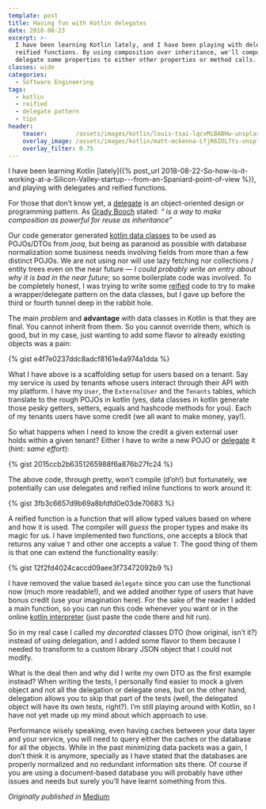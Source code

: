 ```yaml
---
template: post
title: Having fun with Kotlin delegates
date: 2018-08-23
excerpt: >-
  I have been learning Kotlin lately, and I have been playing with delegates and
  reified functions. By using composition over inheritance, we'll compose some classes with kotlin data classes and 
  delegate some properties to either other properties or method calls. 
classes: wide
categories:
  - Software Engineering
tags:
  - kotlin
  - reified
  - delegate pattern
  - tips
header:
    teaser:        /assets/images/kotlin/louis-tsai-lqcvMiBABHw-unsplash-hdpi.jpg
    overlay_image: /assets/images/kotlin/matt-mckenna-LfjR6IOL7ts-unsplash-xxhdpi.jpg
    overlay_filter: 0.75
---
```

I have been learning Kotlin [lately]({% post_url 2018-08-22-So-how-is-it-working-at-a-Silicon-Valley-startup---from-an-Spaniard-point-of-view %}),
and playing with delegates and reified functions.

For those that don’t know yet, a [delegate](https://en.wikipedia.org/wiki/Delegation_pattern) is an object-oriented 
design or programming pattern. As [Grady Booch](https://www.linkedin.com/in/gradybooch) stated: *“ is a way to make 
composition as powerful for reuse as inheritance”*

Our code generator generated [kotlin data classes](https://kotlinlang.org/docs/reference/data-classes.html) to be used 
as POJOs/DTOs from *jooq*, but being as paranoid as possible with database normalization some business needs involving 
fields from more than a few distinct POJOs. We are not using nor will use lazy fetching nor collections / entity trees 
even on the near future — *I could probably write an entry about why it is bad in the near future*; so some boilerplate 
code was involved. To be completely honest, I was trying to write some [reified](https://kotlinlang.org/docs/reference/inline-functions.html) 
code to try to make a wrapper/delegate pattern on the data classes, but I gave up before the third or fourth tunnel deep 
in the rabbit hole.

The main *problem* and **advantage** with data classes in Kotlin is that they are final. You cannot inherit from them. 
So you cannot override them, which is good, but in my case, just wanting to add some flavor to already existing objects 
was a pain:

{% gist e4f7e0237ddc8adcf8161e4a974a1dda %}

What I have above is a scaffolding setup for users based on a tenant. 
Say my service is used by tenants whose users interact through their API with my platform. 
I have my `User`, the `ExternalUser` and the `Tenants` tables, which translate to the rough POJOs in kotlin (yes, data 
classes in kotlin generate those pesky getters, setters, equals and hashcode methods for you).
Each of my tenants users have some credit (we all want to make money, yay!).

So what happens when I need to know the credit a given external user holds within a given tenant? 
Either I have to write a new POJO or [delegate](https://kotlinlang.org/docs/reference/delegated-properties.html) 
it (hint: *same effort*):

{% gist 2015ccb2b6351265988f6a876b27fc24 %}

The above code, through pretty, won’t compile (d’oh!) but fortunately, we potentially can use delegates and reified 
inline functions to work around it:

{% gist 3fb3c6657d9b69a8bfdfd0e03de70683 %}

A reified function is a function that will allow typed values based on where and how it is used. 
The compiler will *guess* the proper types and make its magic for us. 
I have implemented two functions, one accepts a block that returns any value `T` and other one accepts a value `T`. 
The good thing of them is that one can extend the functionality easily:

{% gist 12f2fd4024caccd09aee3f73472092b9 %}

I have removed the value based `delegate` since you can use the functional now (much more readable!), and we added 
another type of users that have bonus credit (use your imagination here). 
For the sake of the reader I added a main function, so you can run this code whenever you want or in the 
online [kotlin interpreter](https://try.kotlinlang.org) (just paste the code there and hit run).

So in my real case I called my *decorated* classes DTO (how original, isn’t it?) instead of using delegation, and I 
added some flavor to them because I needed to transform to a custom library JSON object that I could not modify.

What is the deal then and why did I write my own DTO as the first example instead? 
When writing the tests, I personally find easier to mock a given object and not all the delegation or delegate ones, 
but on the other hand, delegation allows you to skip that part of the tests (well, the delegated object will have its 
own tests, right?). 
I’m still playing around with Kotlin, so I have not yet made up my mind about which approach to use.

Performance wisely speaking, even having caches between your data layer and your service, you will need to query either 
the caches or the database for all the objects. 
While in the past minimizing data packets was a gain, I don’t think it is anymore, specially as I have stated that the 
databases are properly normalized and no redundant information sits there. 
Of course if you are using a document-based database you will probably have other issues and needs but surely you’ll 
have learnt something from this.

_Originally published in_ [<i class="fab fa-fw fa-medium"></i>Medium](https://medium.com/@juan_ara/having-fun-with-kotlin-delegates-5c819007b343)
